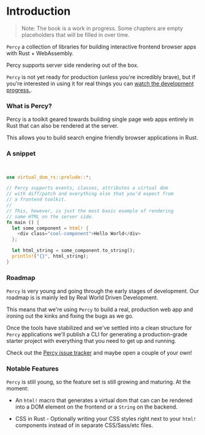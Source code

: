 # Introduction

> Note: The book is a work in progress. Some chapters are empty placeholders that will be filled in over time.

`Percy` a collection of libraries for building interactive frontend browser apps with Rust + WebAssembly.

Percy supports server side rendering out of the box.

`Percy` is not yet ready for production (unless you're incredibly brave), but if you're
interested in using it for real things you can [watch the development progress.](https://github.com/chinedufn/percy/watchers).

### What is Percy?

Percy is a toolkit geared towards building single page web apps entirely in Rust that can also be rendered at the server.

This allows you to build search engine friendly browser applications in Rust.

### A snippet

```rust


use virtual_dom_rs::prelude::*;

// Percy supports events, classes, attributes a virtual dom
// with diff/patch and everything else that you'd expect from
// a frontend toolkit.
//
// This, however, is just the most basic example of rendering
// some HTML on the server side.
fn main () {
  let some_component = html! {
    <div class="cool-component">Hello World</div>
  };

  let html_string = some_component.to_string();
  println!("{}", html_string);
}
```

### Roadmap

`Percy` is very young and going through the early stages of development. Our roadmap is
is mainly led by Real World Driven Development.

This means that we're using `Percy` to build a real, production web app and ironing out
the kinks and fixing the bugs as we go.

Once the tools have stabilized and we've settled into a clean structure for `Percy`
applications we'll publish a CLI for generating a production-grade starter project with
everything that you need to get up and running.

Check out the [Percy issue tracker](https://github.com/chinedufn/percy/issues) and
maybe open a couple of your own!

### Notable Features

`Percy` is still young, so the feature set is still growing and maturing. At the moment:

- An `html!` macro that generates a virtual dom that can can be rendered into a DOM element
on the frontend or a `String` on the backend.

- CSS in Rust - Optionally writing your CSS styles right next to your `html!` components instead
of in separate CSS/Sass/etc files.
